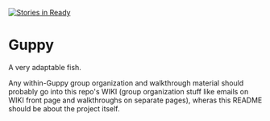 [![Stories in Ready](https://badge.waffle.io/Harvard-PRINCESS/Guppy.png?label=ready&title=Ready)](https://waffle.io/Harvard-PRINCESS/Guppy?utm_source=badge)
# Guppy
A very adaptable fish.

Any within-Guppy group organization and walkthrough material should probably go into this repo's WIKI (group organization stuff like emails on WIKI front page and walkthroughs on separate pages), wheras this README should be about the project itself.
